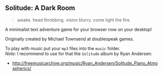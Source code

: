 ## Solitude: A Dark Room

>    awake. head throbbing. vision blurry. come light the fire.

A minimalist text adventure game for your browser now on your desktop!

Originally created by Michael Townsend at doublespeak games.

To play with music put your `mp3` files into the `music` folder.  
_Note:_ I recommend to use for that the `Solitude` album by Ryan Andersen:
- http://freemusicarchive.org/music/Ryan_Andersen/Solitude_Piano_Atmospherics/
